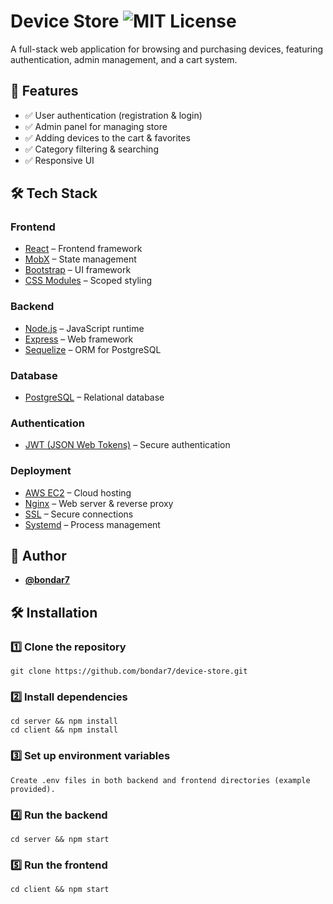 
# **Device Store** ![MIT License](https://img.shields.io/badge/License-MIT-yellow.svg)  

A full-stack web application for browsing and purchasing devices, featuring authentication, admin management, and a cart system.  


## 🚀 **Features**  

- ✅ User authentication (registration & login)  
- ✅ Admin panel for managing store  
- ✅ Adding devices to the cart & favorites  
- ✅ Category filtering & searching  
- ✅ Responsive UI  

## 🛠 **Tech Stack**  

### **Frontend**  
- [React](https://react.dev/) – Frontend framework
- [MobX](https://mobx.js.org/README.html) – State management  
- [Bootstrap](https://getbootstrap.com/) – UI framework  
- [CSS Modules](https://github.com/css-modules/css-modules) – Scoped styling  

### **Backend**  
- [Node.js](https://nodejs.org/) – JavaScript runtime  
- [Express](https://expressjs.com/) – Web framework  
- [Sequelize](https://sequelize.org/) – ORM for PostgreSQL  

### **Database**  
- [PostgreSQL](https://www.postgresql.org/) – Relational database  

### **Authentication**  
- [JWT (JSON Web Tokens)](https://jwt.io/) – Secure authentication  

### **Deployment**  
- [AWS EC2](https://aws.amazon.com/ec2/) – Cloud hosting  
- [Nginx](https://nginx.org/) – Web server & reverse proxy  
- [SSL](https://letsencrypt.org/) – Secure connections  
- [Systemd](https://freedesktop.org/wiki/Software/systemd/) – Process management  


## 👤 **Author**  

- **[@bondar7](https://github.com/bondar7)**  


## 🛠 **Installation**  

### **1️⃣ Clone the repository**  

    git clone https://github.com/bondar7/device-store.git


### **2️⃣ Install dependencies**

    cd server && npm install
    cd client && npm install

### **3️⃣  Set up environment variables**

    Create .env files in both backend and frontend directories (example provided).

### **4️⃣ Run the backend**

    cd server && npm start

### **5️⃣ Run the frontend**

    cd client && npm start

